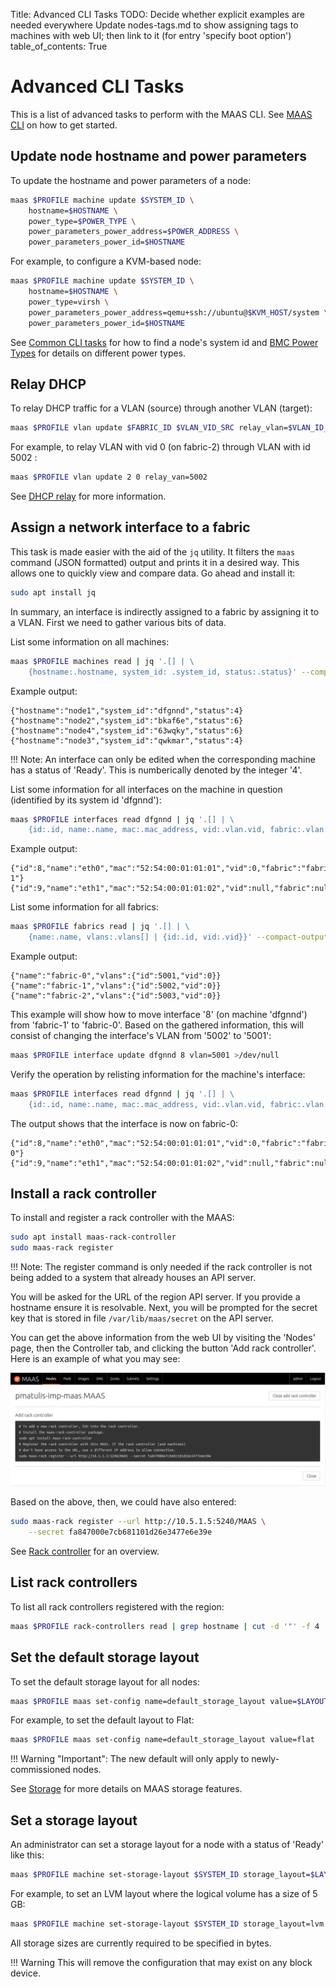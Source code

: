 Title: Advanced CLI Tasks
TODO:  Decide whether explicit examples are needed everywhere
       Update nodes-tags.md to show assigning tags to machines with web UI; then link to it (for entry 'specify boot option') 
table_of_contents: True


# Advanced CLI Tasks

This is a list of advanced tasks to perform with the MAAS CLI. See
[MAAS CLI][manage-cli] on how to get started.


## Update node hostname and power parameters

To update the hostname and power parameters of a node:

```bash
maas $PROFILE machine update $SYSTEM_ID \
	hostname=$HOSTNAME \
	power_type=$POWER_TYPE \
	power_parameters_power_address=$POWER_ADDRESS \
	power_parameters_power_id=$HOSTNAME
```

For example, to configure a KVM-based node:

```bash
maas $PROFILE machine update $SYSTEM_ID \
	hostname=$HOSTNAME \
	power_type=virsh \
	power_parameters_power_address=qemu+ssh://ubuntu@$KVM_HOST/system \
	power_parameters_power_id=$HOSTNAME
```

See [Common CLI tasks][cli-system-id] for how to find a node's system id and
[BMC Power Types][power-types] for details on different power types.


## Relay DHCP

To relay DHCP traffic for a VLAN (source) through another VLAN (target):

```bash
maas $PROFILE vlan update $FABRIC_ID $VLAN_VID_SRC relay_vlan=$VLAN_ID_TARGET
```

For example, to relay VLAN with vid 0 (on fabric-2) through VLAN with id 5002 :

```bash
maas $PROFILE vlan update 2 0 relay_van=5002
```

See [DHCP relay][dhcp-relay] for more information.


## Assign a network interface to a fabric

This task is made easier with the aid of the `jq` utility. It filters the
`maas` command (JSON formatted) output and prints it in a desired way. This
allows one to quickly view and compare data. Go ahead and install it:

```bash
sudo apt install jq
```

In summary, an interface is indirectly assigned to a fabric by assigning it to
a VLAN. First we need to gather various bits of data.

List some information on all machines:

```bash
maas $PROFILE machines read | jq '.[] | \
	{hostname:.hostname, system_id: .system_id, status:.status}' --compact-output
```

Example output:

```no-highlight
{"hostname":"node1","system_id":"dfgnnd","status":4}
{"hostname":"node2","system_id":"bkaf6e","status":6}
{"hostname":"node4","system_id":"63wqky","status":6}
{"hostname":"node3","system_id":"qwkmar","status":4}
```

!!! Note:
    An interface can only be edited when the corresponding machine has a
    status of 'Ready'. This is numberically denoted by the integer '4'.

List some information for all interfaces on the machine in question (identified
by its system id 'dfgnnd'):

```bash
maas $PROFILE interfaces read dfgnnd | jq '.[] | \
	{id:.id, name:.name, mac:.mac_address, vid:.vlan.vid, fabric:.vlan.fabric}' --compact-output
```

Example output:

```no-highlight
{"id":8,"name":"eth0","mac":"52:54:00:01:01:01","vid":0,"fabric":"fabric-1"}
{"id":9,"name":"eth1","mac":"52:54:00:01:01:02","vid":null,"fabric":null}
```

List some information for all fabrics:

```bash
maas $PROFILE fabrics read | jq '.[] | \
	{name:.name, vlans:.vlans[] | {id:.id, vid:.vid}}' --compact-output
```

Example output:

```no-highlight
{"name":"fabric-0","vlans":{"id":5001,"vid":0}}
{"name":"fabric-1","vlans":{"id":5002,"vid":0}}
{"name":"fabric-2","vlans":{"id":5003,"vid":0}}
```

This example will show how to move interface '8' (on machine 'dfgnnd') from
'fabric-1' to 'fabric-0'. Based on the gathered information, this will consist
of changing the interface's VLAN from '5002' to '5001':

```bash
maas $PROFILE interface update dfgnnd 8 vlan=5001 >/dev/null
```

Verify the operation by relisting information for the machine's interface:

```bash
maas $PROFILE interfaces read dfgnnd | jq '.[] | \
	{id:.id, name:.name, mac:.mac_address, vid:.vlan.vid, fabric:.vlan.fabric}' --compact-output
```

The output shows that the interface is now on fabric-0:

```no-highlight
{"id":8,"name":"eth0","mac":"52:54:00:01:01:01","vid":0,"fabric":"fabric-0"}
{"id":9,"name":"eth1","mac":"52:54:00:01:01:02","vid":null,"fabric":null}
```


## Install a rack controller

To install and register a rack controller with the MAAS:

```bash
sudo apt install maas-rack-controller
sudo maas-rack register
```

!!! Note: 
    The register command is only needed if the rack controller is not
    being added to a system that already houses an API server.

You will be asked for the URL of the region API server. If you provide a
hostname ensure it is resolvable. Next, you will be prompted for the secret key
that is stored in file `/var/lib/maas/secret` on the API server.

You can get the above information from the web UI by visiting the 'Nodes' page,
then the Controller tab, and clicking the button 'Add rack controller'. Here
is an example of what you may see:

![cli-install-rackd][img__2.2_cli-install-rackd]

Based on the above, then, we could have also entered:

```bash
sudo maas-rack register --url http://10.5.1.5:5240/MAAS \
	--secret fa847000e7cb681101d26e3477e6e39e
```

See [Rack controller][rackd] for an overview.


## List rack controllers

To list all rack controllers registered with the region:

```bash
maas $PROFILE rack-controllers read | grep hostname | cut -d '"' -f 4
```


## Set the default storage layout

To set the default storage layout for all nodes:

```bash
maas $PROFILE maas set-config name=default_storage_layout value=$LAYOUT_TYPE
```

For example, to set the default layout to Flat:

```bash
maas $PROFILE maas set-config name=default_storage_layout value=flat
```

!!! Warning "Important":
    The new default will only apply to newly-commissioned nodes.

See [Storage][storage] for more details on MAAS storage features.


## Set a storage layout

An administrator can set a storage layout for a node with a status of 'Ready'
like this:

```bash
maas $PROFILE machine set-storage-layout $SYSTEM_ID storage_layout=$LAYOUT_TYPE $OPTIONS
```

For example, to set an LVM layout where the logical volume has a size of 5 GB:

```bash
maas $PROFILE machine set-storage-layout $SYSTEM_ID storage_layout=lvm lv_size=5368709120
```

All storage sizes are currently required to be specified in bytes.

!!! Warning
    This will remove the configuration that may exist on any block device.


<!-- LINKS -->

[manage-cli]: manage-cli.md
[cli-system-id]: manage-cli-common.md#determine-a-node-system-id
[power-types]: nodes-power-types.md
[dhcp-relay]: installconfig-network-dhcp.md#dhcp-relay
[rackd]: installconfig-rack.md
[storage]: installconfig-storage.md

[img__2.2_cli-install-rackd]: ../media/manage-maas-cli-advanced__2.2_install-rackd.png

